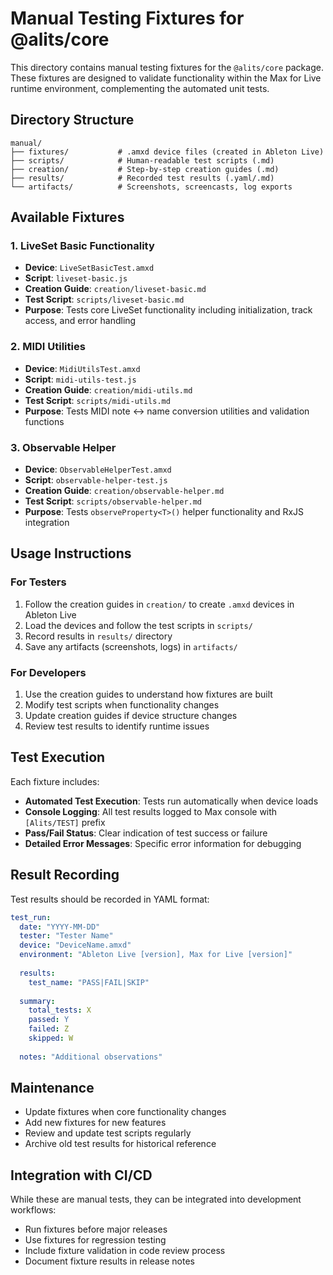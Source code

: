 # Manual Testing Fixtures for @alits/core

This directory contains manual testing fixtures for the `@alits/core` package. These fixtures are designed to validate functionality within the Max for Live runtime environment, complementing the automated unit tests.

## Directory Structure

```
manual/
├── fixtures/           # .amxd device files (created in Ableton Live)
├── scripts/            # Human-readable test scripts (.md)
├── creation/           # Step-by-step creation guides (.md)
├── results/            # Recorded test results (.yaml/.md)
└── artifacts/          # Screenshots, screencasts, log exports
```

## Available Fixtures

### 1. LiveSet Basic Functionality
- **Device**: `LiveSetBasicTest.amxd`
- **Script**: `liveset-basic.js`
- **Creation Guide**: `creation/liveset-basic.md`
- **Test Script**: `scripts/liveset-basic.md`
- **Purpose**: Tests core LiveSet functionality including initialization, track access, and error handling

### 2. MIDI Utilities
- **Device**: `MidiUtilsTest.amxd`
- **Script**: `midi-utils-test.js`
- **Creation Guide**: `creation/midi-utils.md`
- **Test Script**: `scripts/midi-utils.md`
- **Purpose**: Tests MIDI note ↔ name conversion utilities and validation functions

### 3. Observable Helper
- **Device**: `ObservableHelperTest.amxd`
- **Script**: `observable-helper-test.js`
- **Creation Guide**: `creation/observable-helper.md`
- **Test Script**: `scripts/observable-helper.md`
- **Purpose**: Tests `observeProperty<T>()` helper functionality and RxJS integration

## Usage Instructions

### For Testers
1. Follow the creation guides in `creation/` to create `.amxd` devices in Ableton Live
2. Load the devices and follow the test scripts in `scripts/`
3. Record results in `results/` directory
4. Save any artifacts (screenshots, logs) in `artifacts/`

### For Developers
1. Use the creation guides to understand how fixtures are built
2. Modify test scripts when functionality changes
3. Update creation guides if device structure changes
4. Review test results to identify runtime issues

## Test Execution

Each fixture includes:
- **Automated Test Execution**: Tests run automatically when device loads
- **Console Logging**: All test results logged to Max console with `[Alits/TEST]` prefix
- **Pass/Fail Status**: Clear indication of test success or failure
- **Detailed Error Messages**: Specific error information for debugging

## Result Recording

Test results should be recorded in YAML format:

```yaml
test_run:
  date: "YYYY-MM-DD"
  tester: "Tester Name"
  device: "DeviceName.amxd"
  environment: "Ableton Live [version], Max for Live [version]"
  
  results:
    test_name: "PASS|FAIL|SKIP"
    
  summary:
    total_tests: X
    passed: Y
    failed: Z
    skipped: W
    
  notes: "Additional observations"
```

## Maintenance

- Update fixtures when core functionality changes
- Add new fixtures for new features
- Review and update test scripts regularly
- Archive old test results for historical reference

## Integration with CI/CD

While these are manual tests, they can be integrated into development workflows:
- Run fixtures before major releases
- Use fixtures for regression testing
- Include fixture validation in code review process
- Document fixture results in release notes
